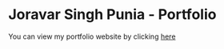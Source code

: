 # Joravar Singh Punia - Portfolio

You can view my portfolio website by clicking [here](joravarsinghpunia.com)
